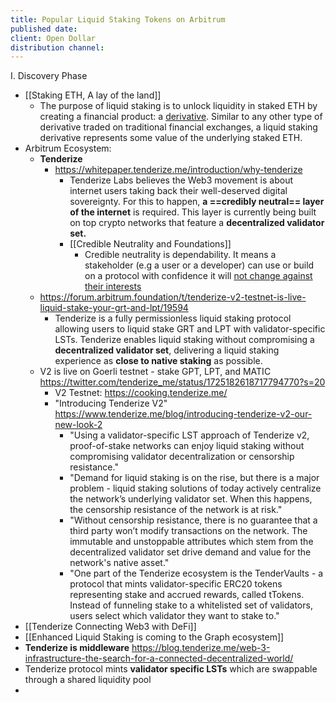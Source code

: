 ```yaml
---
title: Popular Liquid Staking Tokens on Arbitrum
published date: 
client: Open Dollar
distribution channel:
---
```

I. Discovery Phase
- [[Staking ETH, A lay of the land]]
	- The purpose of liquid staking is to unlock liquidity in staked ETH by creating a financial product: a [derivative](https://www.investopedia.com/articles/optioninvestor/10/derivatives-101.asp). Similar to any other type of derivative traded on traditional financial exchanges, a liquid staking derivative represents some value of the underlying staked ETH.
- Arbitrum Ecosystem: 
	- **Tenderize**
		- https://whitepaper.tenderize.me/introduction/why-tenderize
			- Tenderize Labs believes the Web3 movement is about internet users taking back their well-deserved digital sovereignty. For this to happen, **a ==credibly neutral== layer of the internet** is required. This layer is currently being built on top crypto networks that feature a **decentralized validator set.**
			- [[Credible Neutrality and Foundations]]
				- Credible neutrality is dependability. It means a stakeholder (e.g a user or a developer) can use or build on a protocol with confidence it will [not change against their interests](https://nakamoto.com/credible-neutrality/)
	- https://forum.arbitrum.foundation/t/tenderize-v2-testnet-is-live-liquid-stake-your-grt-and-lpt/19594
		- Tenderize is a fully permissionless liquid staking protocol allowing users to liquid stake GRT and LPT with validator-specific LSTs. Tenderize enables liquid staking without compromising a **decentralized validator set**, delivering a liquid staking experience as **close to native staking** as possible.
	- V2 is live on Goerli testnet - stake GPT, LPT, and MATIC https://twitter.com/tenderize_me/status/1725182618717794770?s=20
		- V2 Testnet: https://cooking.tenderize.me/
		- "Introducing Tenderize V2" https://www.tenderize.me/blog/introducing-tenderize-v2-our-new-look-2
			- "Using a validator-specific LST approach of Tenderize v2, proof-of-stake networks can enjoy liquid staking without compromising validator decentralization or censorship resistance."
			- "Demand for liquid staking is on the rise, but there is a major problem - liquid staking solutions of today actively centralize the network’s underlying validator set. When this happens, the censorship resistance of the network is at risk."
			- "Without censorship resistance, there is no guarantee that a third party won’t modify transactions on the network. The immutable and unstoppable attributes which stem from the decentralized validator set drive demand and value for the network's native asset."
			- "One part of the Tenderize ecosystem is the TenderVaults - a protocol that mints validator-specific ERC20 tokens representing stake and accrued rewards, called tTokens. Instead of funneling stake to a whitelisted set of validators, users select which validator they want to stake to."
- [[Tenderize Connecting Web3 with DeFi]]
- [[Enhanced Liquid Staking is coming to the Graph ecosystem]] 
- **Tenderize is middleware** https://blog.tenderize.me/web-3-infrastructure-the-search-for-a-connected-decentralized-world/
- Tenderize protocol mints **validator specific LSTs** which are swappable through a shared liquidity pool 
- 


